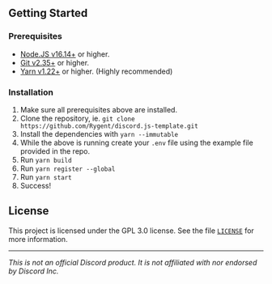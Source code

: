 ## Getting Started
### Prerequisites
- [Node.JS v16.14+](https://nodejs.org/en/download) or higher.
- [Git v2.35+](https://git-scm.com/downloads) or higher.
- [Yarn v1.22+](https://yarnpkg.com/en/docs/install) or higher. (Highly recommended)

### Installation
1. Make sure all prerequisites above are installed.
2. Clone the repository, ie. `git clone https://github.com/Rygent/discord.js-template.git`
3. Install the dependencies with `yarn --immutable`
4. While the above is running create your `.env` file using the example file provided in the repo.
5. Run `yarn build`
6. Run `yarn register --global`
7. Run `yarn start`
8. Success!

## License
This project is licensed under the GPL 3.0 license. See the file [`LICENSE`](./LICENSE) for more information.

---
<i>This is not an official Discord product. It is not affiliated with nor endorsed by Discord Inc.</i>
